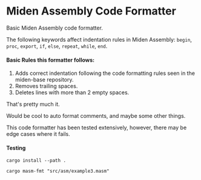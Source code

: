 # Miden Assembly Code Formatter

Basic Miden Assembly code formatter.

The following keywords affect indentation rules in Miden Assembly: `begin`, `proc`, `export`, `if`, `else`, `repeat`, `while`, `end`.

#### Basic Rules this formatter follows:
1) Adds correct indentation following the code formatting rules seen in the miden-base repository.
2) Removes trailing spaces.
3) Deletes lines with more than 2 empty spaces.

That's pretty much it. 

Would be cool to auto format comments, and maybe some other things.

This code formatter has been tested extensively, however, there may be edge cases where it fails.

#### Testing
```
cargo install --path .
```

```
cargo masm-fmt "src/asm/example3.masm"
```
